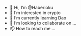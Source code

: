 - 👋 Hi, I’m @Haberioku
- 👀 I’m interested in crypto
- 🌱 I’m currently learning Dao
- 💞️ I’m looking to collaborate on ...
- 📫 How to reach me ...

<!---
Haberioku/Haberioku is a ✨ special ✨ repository because its `README.md` (this file) appears on your GitHub profile.
You can click the Preview link to take a look at your changes.
--->
